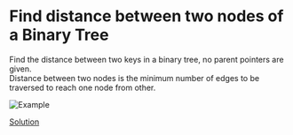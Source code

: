 # Find distance between two nodes of a Binary Tree
Find the distance between two keys in a binary tree, no parent pointers are given.  
Distance between two nodes is the minimum number of edges to be traversed to reach one node from other.  

![Example](https://www.geeksforgeeks.org/wp-content/uploads/dist.png "Example")


[Solution](./src/BinaryTreeNodeDist.java)
